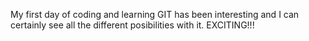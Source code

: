 My first day of coding and learning GIT has been interesting and I can certainly see all the different posibilities with it. EXCITING!!!
